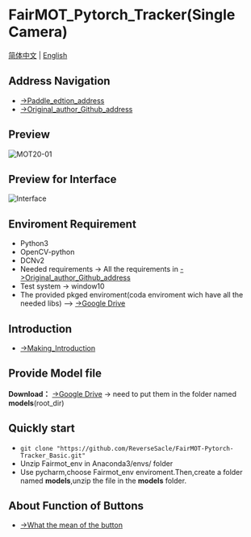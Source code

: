 **FairMOT_Pytorch_Tracker(Single Camera)**
===
[简体中文](https://github.com/ReverseSacle/FairMOT-Pytorch-Tracker_Basic/blob/main/README.md) | [English](https://github.com/ReverseSacle/FairMOT-Pytorch-Tracker_Basic/blob/main/README_en.md)

Address Navigation
---
+ [->Paddle_edtion_address](https://github.com/ReverseSacle/FairMOT-Paddle-Tracker_Basic)
+ [->Original_author_Github_address](https://github.com/ifzhang/FairMOT)

Preview
---
![MOT20-01](https://github.com/ReverseSacle/FairMOT_Paddle/blob/main/docs/MOT20-01.gif)

Preview for Interface
---
![Interface](https://user-images.githubusercontent.com/73418195/126273708-42a9aec3-a07f-4102-aaf2-3a6f5cadf2b5.png)



Enviroment Requirement
---
+ Python3
+ OpenCV-python
+ DCNv2
+ Needed requirements -> All the requirements  in [->Original_author_Github_address](https://github.com/ifzhang/FairMOT)
+ Test system -> window10
+ The provided pkged enviroment(coda enviroment wich have all the needed libs) --> [->Google Drive](https://drive.google.com/file/d/1xNADf_ARQnDhKNx1rEOHgXszG2lrSEet/view?usp=sharing)

Introduction
---
+ [->Making_Introduction](https://github.com/ReverseSacle/FairMOT_paddle/blob/main/docs/Making_Introduction_en.md)

Provide Model file
---
**Download：** [->Google Drive](https://drive.google.com/file/d/1iqRQjsG9BawIl8SlFomMg5iwkb6nqSpi/view) -> need to put them in  the folder named __models__(root_dir)

Quickly start
---
+ ```git clone "https://github.com/ReverseSacle/FairMOT-Pytorch-Tracker_Basic.git"```
+ Unzip Fairmot_env in Anaconda3/envs/ folder
+ Use pycharm,choose Fairmot_env enviroment.Then,create a folder named **models**,unzip the file in the __models__ folder.

About Function of Buttons
---
+ [->What the mean of the button](https://github.com/ReverseSacle/FairMOT-Paddle-Tracker_Basic/blob/main/docs/The_button_function_en.md)
